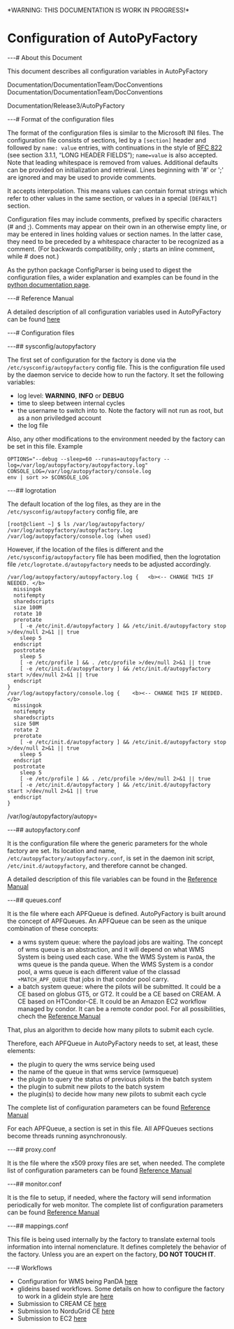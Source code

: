 \*WARNING: THIS DOCUMENTATION IS WORK IN PROGRESS!\*

<style type="text/css"> .tg {border-collapse:collapse;border-spacing:0;width:100%} .tg td{font-family:Arial, sans-serif;font-size:12px;padding:5px 5px;border-style:solid;border-width:1px;overflow:hidden;word-break:normal;} .tg th{font-family:Arial, sans-serif;font-size:12px;font-weight:normal;padding:5px 5px;border-style:solid;border-width:1px;overflow:hidden;word-break:normal;} .tg .tg-raw1{font-weight:bold;color:\#0055ff;text-align:left} .tg .tg-header{font-weight:bold;background-color:\#c0c0c0;text-align:center} .tg .tg-splitheader{font-weight:bold;background-color:\#e0e0e0;text-align:center} </style>

Configuration of AutoPyFactory
==============================


---\# About this Document

This document describes all configuration variables in AutoPyFactory

<span class="twiki-macro INCLUDE" section="Header">Documentation/DocumentationTeam/DocConventions</span> <span class="twiki-macro INCLUDE" section="CommandLine">Documentation/DocumentationTeam/DocConventions</span>

<span class="twiki-macro INCLUDE" section="Version">Documentation/Release3/AutoPyFactory</span>

---\# Format of the configuration files

The format of the configuration files is similar to the Microsoft INI files. The configuration file consists of sections, led by a `[section]` header and followed by `name: value` entries, with continuations in the style of [RFC 822](http://tools.ietf.org/html/rfc822.html) (see section 3.1.1, “LONG HEADER FIELDS”); `name=value` is also accepted. Note that leading whitespace is removed from values. Additional defaults can be provided on initialization and retrieval. Lines beginning with '\#' or ';' are ignored and may be used to provide comments.

It accepts interpolation. This means values can contain format strings which refer to other values in the same section, or values in a special `[DEFAULT]` section.

Configuration files may include comments, prefixed by specific characters (\# and ;). Comments may appear on their own in an otherwise empty line, or may be entered in lines holding values or section names. In the latter case, they need to be preceded by a whitespace character to be recognized as a comment. (For backwards compatibility, only ; starts an inline comment, while \# does not.)

As the python package ConfigParser is being used to digest the configuration files, a wider explanation and examples can be found in the [python documentation page](https://docs.python.org/2/library/configparser.html).

---\# Reference Manual

A detailed description of all configuration variables used in AutoPyFactory can be found [here](https://twiki.grid.iu.edu/bin/view/Documentation/Release3/AutoPyFactoryReferenceManual)

---\# Configuration files

---\#\# sysconfig/autopyfactory

The first set of configuration for the factory is done via the `/etc/sysconfig/autopyfactory` config file. This is the configuration file used by the daemon service to decide how to run the factory. It set the following variables:

-   log level: **WARNING**, **INFO** or **DEBUG**
-   time to sleep between internal cycles
-   the username to switch into to. Note the factory will not run as root, but as a non priviledged account
-   the log file

Also, any other modifications to the environment needed by the factory can be set in this file. Example

``` file
OPTIONS="--debug --sleep=60 --runas=autopyfactory --log=/var/log/autopyfactory/autopyfactory.log"
CONSOLE_LOG=/var/log/autopyfactory/console.log
env | sort >> $CONSOLE_LOG
```

---\#\# logrotation

The default location of the log files, as they are in the `/etc/sysconfig/autopyfactory` config file, are

``` console
[root@client ~] $ ls /var/log/autopyfactory/
/var/log/autopyfactory/autopyfactory.log
/var/log/autopyfactory/console.log (when used)
```

However, if the location of the files is different and the `/etc/sysconfig/autopyfactory` file has been modified, then the logrotation file `/etc/logrotate.d/autopyfactory` needs to be adjusted accordingly.

``` file
/var/log/autopyfactory/autopyfactory.log {   <b><-- CHANGE THIS IF NEEDED. </b>
  missingok
  notifempty
  sharedscripts
  size 100M
  rotate 10
  prerotate
    [ -e /etc/init.d/autopyfactory ] && /etc/init.d/autopyfactory stop >/dev/null 2>&1 || true
    sleep 5
  endscript
  postrotate
    sleep 5
    [ -e /etc/profile ] && . /etc/profile >/dev/null 2>&1 || true
    [ -e /etc/init.d/autopyfactory ] && /etc/init.d/autopyfactory start >/dev/null 2>&1 || true
  endscript
}
/var/log/autopyfactory/console.log {    <b><-- CHANGE THIS IF NEEDED. </b>
  missingok
  notifempty
  sharedscripts
  size 50M
  rotate 2
  prerotate
    [ -e /etc/init.d/autopyfactory ] && /etc/init.d/autopyfactory stop >/dev/null 2>&1 || true
    sleep 5
  endscript
  postrotate
    sleep 5
    [ -e /etc/profile ] && . /etc/profile >/dev/null 2>&1 || true
    [ -e /etc/init.d/autopyfactory ] && /etc/init.d/autopyfactory start >/dev/null 2>&1 || true
  endscript
}
```

/var/log/autopyfactory/autopy=

---\#\# autopyfactory.conf

It is the configuration file where the generic parameters for the whole factory are set. Its location and name, `/etc/autopyfactory/autopyfactory.conf`, is set in the daemon init script, `/etc/init.d/autopyfactory`, and therefore cannot be changed.

A detailed description of this file variables can be found in the [Reference Manual](https://twiki.grid.iu.edu/bin/view/Documentation/Release3/AutoPyFactoryReferenceManual#5_autopyfactory_conf)

---\#\# queues.conf

It is the file where each APFQueue is defined. AutoPyFactory is built around the concept of APFQueues. An APFQueue can be seen as the unique combination of these concepts:

-   a wms system queue: where the payload jobs are waiting. The concept of wms queue is an abstraction, and it will depend on what WMS System is being used each case. Whe the WMS System is `PanDA`, the wms queue is the panda queue. When the WMS System is a condor pool, a wms queue is each different value of the classad `+MATCH_APF_QUEUE` that jobs in that condor pool carry.
-   a batch system queue: where the pilots will be submitted. It could be a CE based on globus GT5, or GT2. It could be a CE based on CREAM. A CE based on HTCondor-CE. It could be an Amazon EC2 workflow managed by condor. It can be a remote condor pool. For all possibilities, chech the [Reference Manual](https://twiki.grid.iu.edu/bin/view/Documentation/Release3/AutoPyFactoryReferenceManual)

That, plus an algorithm to decide how many pilots to submit each cycle.

Therefore, each APFQueue in AutoPyFactory needs to set, at least, these elements:

-   the plugin to query the wms service being used
-   the name of the queue in that wms service (wmsqueue)
-   the plugin to query the status of previous pilots in the batch system
-   the plugin to submit new pilots to the batch system
-   the plugin(s) to decide how many new pilots to submit each cycle

The complete list of configuration parameters can be found [Reference Manual](https://twiki.grid.iu.edu/bin/view/Documentation/Release3/AutoPyFactoryReferenceManual#6_queues_conf)

For each APFQueue, a section is set in this file. All APFQueues sections become threads running asynchronously.

---\#\# proxy.conf

It is the file where the x509 proxy files are set, when needed. The complete list of configuration parameters can be found [Reference Manual](https://twiki.grid.iu.edu/bin/view/Documentation/Release3/AutoPyFactoryReferenceManual#7_proxy_conf)

---\#\# monitor.conf

It is the file to setup, if needed, where the factory will send information periodically for web monitor. The complete list of configuration parameters can be found [Reference Manual](https://twiki.grid.iu.edu/bin/view/Documentation/Release3/AutoPyFactoryReferenceManual#8_monitor_conf)

---\#\# mappings.conf

This file is being used internally by the factory to translate external tools information into internal nomenclature. It defines completely the behavior of the factory. Unless you are an expert on the factory, **DO NOT TOUCH IT**.

---\# Workflows

-   Configuration for WMS being PanDA [here](https://twiki.grid.iu.edu/bin/view/Documentation/Release3/AutoPyFactoryWorkflowPanda)
-   glideins based workflows. Some details on how to configure the factory to work in a glidein style are [here](https://twiki.grid.iu.edu/bin/view/Documentation/Release3/AutoPyFactoryWorkflowGlidein)
-   Submission to CREAM CE [here](https://twiki.grid.iu.edu/bin/view/Documentation/Release3/AutoPyFactoryWorkflowCream)
-   Submission to NorduGrid CE [here](https://twiki.grid.iu.edu/bin/view/Documentation/Release3/AutoPyFactoryWorkflowNorduGrid)
-   Submission to EC2 [here](https://twiki.grid.iu.edu/bin/view/Documentation/Release3/AutoPyFactoryWorkflowEC2)


